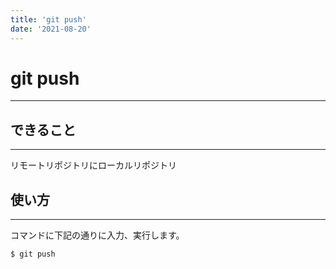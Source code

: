 ```yaml
---
title: 'git push'
date: '2021-08-20'
---
```


# git push
---

## できること
---

リモートリポジトリにローカルリポジトリ

## 使い方
---

コマンドに下記の通りに入力、実行します。

    $ git push

